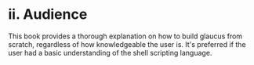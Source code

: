 # ii. Audience
This book provides a thorough explanation on how to build glaucus from scratch,
regardless of how knowledgeable the user is. It's preferred if the user had a
basic understanding of the shell scripting language.
